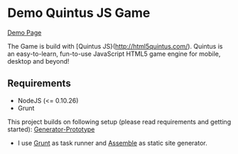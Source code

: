 # Demo Quintus JS Game

[Demo Page](http://demos.jci-werbeagentur.com/demo-game/)

The Game is build with [Quintus JS}(http://html5quintus.com/).
Quintus is an easy-to-learn, fun-to-use JavaScript HTML5 game engine for mobile, desktop and beyond!

## Requirements
* NodeJS (<= 0.10.26)
* Grunt

This project builds on following setup (please read requirements and getting started):
[Generator-Prototype](https://github.com/Prototype-Group/generator-prototype)

- I use [Grunt](http://gruntjs.com/) as task runner and [Assemble](http://assemble.io/) as static site generator.